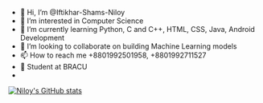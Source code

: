 - 👋 Hi, I’m @Iftikhar-Shams-Niloy
- 👀 I’m interested in Computer Science
- 🌱 I’m currently learning Python, C and C++, HTML, CSS, Java, Android Development
- 💞️ I’m looking to collaborate on building Machine Learning models
- 📫 How to reach me +8801992501958, +8801992711527
- 📖 Student at BRACU
- 
[![Niloy's GitHub stats](https://github-readme-stats.vercel.app/api?username=Iftikhar-Shams-Niloy)](https://github.com/Iftikhar-Shams-Niloy/github-readme-stats)

<!---
Iftikhar-Shams-Niloy/Iftikhar-Shams-Niloy is a ✨ special ✨ repository because its `README.md` (this file) appears on your GitHub profile.
You can click the Preview link to take a look at your changes.
--->
